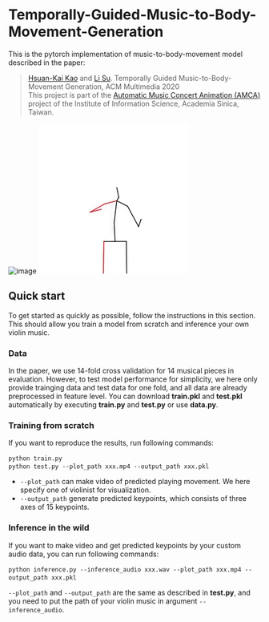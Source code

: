 # Temporally-Guided-Music-to-Body-Movement-Generation
This is the pytorch implementation of music-to-body-movement model described in the paper:  

>[Hsuan-Kai Kao](https://github.com/hsuankai) and [Li Su](https://www.iis.sinica.edu.tw/pages/lisu/index_en.html). Temporally Guided Music-to-Body-Movement Generation, ACM Multimedia 2020  
This project is part of the [Automatic Music Concert Animation (AMCA)](https://sites.google.com/view/mctl/research/automatic-music-concert-animation) project of the Institute of Information Science, Academia Sinica, Taiwan.

![image](https://github.com/hsuankai/Temporally-Guided-Music-to-Body-Movement-Generation/blob/master/demo_animation.gif)
![image](https://github.com/hsuankai/Temporally-Guided-Music-to-Body-Movement-Generation/blob/master/demo_skeleton.gif)

## Quick start
To get started as quickly as possible, follow the instructions in this section. This should allow you train a model from scratch and inference your own violin music.

### Data
In the paper, we use 14-fold cross validation for 14 musical pieces in evaluation. However, to test model performance for simplicity, we here only provide trainging data and test data for one fold, and all data are already preprocessed in feature level. You can download **train.pkl** and **test.pkl** automatically by executing **train.py** and **test.py** or use **data.py**.

### Training from scratch
If you want to reproduce the results, run following commands:
```
python train.py 
python test.py --plot_path xxx.mp4 --output_path xxx.pkl
```
- `--plot_path` can make video of predicted playing movement. We here specify one of violinist for visualization.
- `--output_path` generate predicted keypoints, which consists of three axes of 15 keypoints.

### Inference in the wild
If you want to make video and get predicted keypoints by your custom audio data, you can run following commands:
```
python inference.py --inference_audio xxx.wav --plot_path xxx.mp4 --output_path xxx.pkl
```
`--plot_path` and `--output_path` are the same as described in **test.py**, and you need to put the path of your violin music in argument `--inference_audio`.
